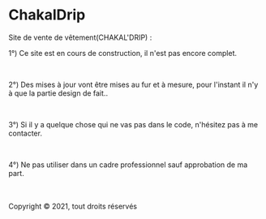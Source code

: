# ChakalDrip
Site de vente de vêtement(CHAKAL'DRIP) :

1°) Ce site est en cours de construction, il n'est pas encore complet. 

<br>

2°) Des mises à jour vont être mises au fur et à mesure, pour l'instant il n'y à que la partie design de fait..

<br>

3°) Si il y a quelque chose qui ne vas pas dans le code, n'hésitez pas à me contacter.

<br>

4°) Ne pas utiliser dans un cadre professionnel sauf approbation de ma part.

<br><br>
Copyright © 2021, tout droits réservés
